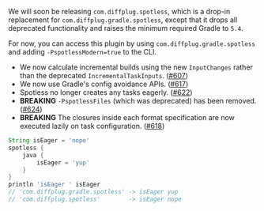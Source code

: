We will soon be releasing `com.diffplug.spotless`, which is a drop-in replacement for `com.diffplug.gradle.spotless`, except that it drops all deprecated functionality and raises the minimum required Gradle to `5.4`.

For now, you can access this plugin by using `com.diffplug.gradle.spotless` and adding `-PspotlessModern=true` to the CLI.

* We now calculate incremental builds using the new `InputChanges` rather than the deprecated `IncrementalTaskInputs`. ([#607](https://github.com/diffplug/spotless/pull/607))
* We now use Gradle's config avoidance APIs. ([#617](https://github.com/diffplug/spotless/pull/617))
* Spotless no longer creates any tasks eagerly. ([#622](https://github.com/diffplug/spotless/pull/622))
* **BREAKING** `-PspotlessFiles` (which was deprecated) has been removed. ([#624](https://github.com/diffplug/spotless/pull/624))
* **BREAKING** The closures inside each format specification are now executed lazily on task configuration. ([#618](https://github.com/diffplug/spotless/pull/618))

```groovy
String isEager = 'nope'
spotless {
    java {
        isEager = 'yup'
    }
}
println 'isEager ' isEager
// 'com.diffplug.gradle.spotless' -> isEager yup
// 'com.diffplug.spotless'        -> isEager nope
```
